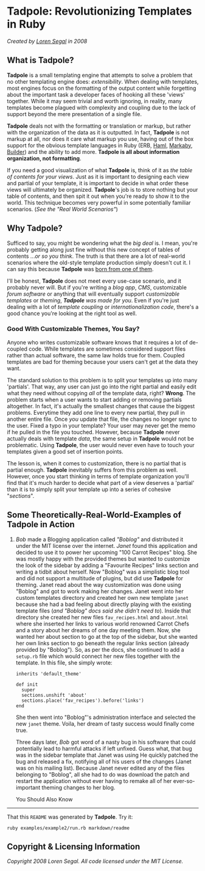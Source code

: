 Tadpole: Revolutionizing Templates in Ruby
==========================================

_Created by [Loren Segal](http://www.gnuu.org) in 2008_

What is Tadpole?
----------------

**Tadpole** is a small templating engine that attempts to solve a problem that
no other templating engine does: _extensibility_. When dealing with templates,
most engines focus on the formatting of the output content while forgetting about
the important task a developer faces of hooking all these 'views' together. While
it may seem trivial and worth ignoring, in reality, many templates become plagued
with complexity and coupling due to the lack of support beyond the mere presentation
of a single file.

**Tadpole** deals not with the formatting or translation or markup, but rather
with the organization of the data as it is outputted. In fact, **Tadpole** is not
markup at all, nor does it care what markup you use, having out of the box support
for the obvious template languages in Ruby (ERB, [Haml](http://www.haml.hamptoncatlin.com), 
[Markaby](http://code.whytheluckystiff.net/markaby), [Builder](http://builder.rubyforge.org)) 
and the ability to add more. **Tadpole is all about information organization, not formatting**.

If you need a good visualization of what **Tadpole** is, think of it as _the table of_
_contents for your views_. Just as it is important to designing each view and partial of
your template, it is important to decide in what order these views will ultimately be 
organized. **Tadpole**'s job is to store nothing but your table of contents, and then
spit it out when you're ready to show it to the world. This technique becomes very 
powerful in some potentially familiar scenarios. (_See the "Real World Scenarios"_)

Why Tadpole?
------------

Sufficed to say, you might be wondering what the _big deal_ is. I mean, you're 
probably getting along just fine without this new concept of tables of contents
..._or so you think_. The truth is that there are a lot of real-world scenarios
where the old-style template production simply doesn't cut it. I can say this
because **Tadpole** was [born from one of them](http://www.github.com/lsegal/yard).

I'll be honest, **Tadpole** does not meet every use-case scenario, and it probably
never will. But if you're writing a _blog app_, _CMS_, customizable _forum software_ or
anything that will eventually support _customizable templates_ or _theming_, 
_**Tadpole** was made for you_. Even if you're just dealing with a lot of _template_
_coupling_ or _internationalization code_, there's a good chance you're looking at the 
right tool as well.

### Good With Customizable Themes, You Say?

Anyone who writes customizable software knows that it requires a lot of de-coupled code.
While templates are sometimes considered support files rather than actual software, the
same law holds true for them. Coupled templates are bad for theming because your users
can't get at the data they want.

The standard solution to this problem is to split your templates up into many 'partials'. 
That way, any user can just go into the right partial and easily edit what they need
without copying _all_ of the template data, right? __Wrong__. The problem starts when a 
user wants to start adding or removing partials altogether. In fact, it's actually the
smallest changes that cause the biggest problems. Everytime they add one line to every
new partial, they pull in another entire file. Once _you_ update that file, the changes 
no longer sync to the user. Fixed a typo in your template? Your user may never get the
memo if he pulled in the file you touched. However, because **Tadpole** never actually
deals with template _data_, the same setup in **Tadpole** would not be problematic.
Using **Tadpole**, the user would never even have to touch your templates given a good 
set of insertion points.

The lesson is, when it comes to customization, there is no partial that is partial enough.
**Tadpole** inevitably suffers from this problem as well. However, once you start thinking
in terms of template organization you'll find that it's much harder to decide what part
of a view deserves a 'partial' than it is to simply split your template up into a series
of cohesive "_sections_".

Some Theoretically-Real-World-Examples of Tadpole in Action
-----------------------------------------------------------

1.  _Bob_ made a Blogging application called _"Boblog"_ and distributed it under the
    MIT license over the internet. _Janet_ found this application and decided to 
    use it to power her upcoming "100 Carrot Recipes" blog. She was mostly happy with
    the provided themes but wanted to customize the look of the sidebar by adding a
    "Favourite Recipes" links section and writing a tidbit about herself. Now "Boblog"
    was a simplistic blog tool and did not support a multitude of plugins, but did use
    **Tadpole** for theming. Janet read about the way customization was done using "Boblog"
    and got to work making her changes. Janet went into her custom templates directory and 
    created her own new template `janet` because she had a bad feeling about directly playing 
    with the existing template files (_and "Boblog" docs said she didn't need to_). Inside
    that directory she created her new files `fav_recipes.html` and `about.html` where she 
    inserted her links to various world renowned Carrot Chefs and a story about her dreams
    of one day meeting them. Now, she wanted her about section to go at the top of the sidebar,
    but she wanted her own links section to go beneath the regular links section (already
    provided by "Boblog"). So, as per the docs, she continued to add a `setup.rb` file which
    would connect her new files together with the template. In this file, she simply wrote:
    
        inherits 'default_theme'
        
        def init
          super
          sections.unshift 'about'
          sections.place('fav_recipes').before('links')
        end
        
    She then went into "Boblog"'s administration interface and selected the new `janet` 
    theme. Voila, her dream of tasty success would finally come true.
    
    Three days later, _Bob_ got word of a nasty bug in his software that could potentially
    lead to harmful attacks if left unfixed. Guess what, that bug was in the sidebar template
    that Janet was using He quickly patched the bug and released a fix, notifying all of his 
    users of the changes (Janet was on his mailing list). Because Janet never edited any of 
    the files belonging to "Boblog", all she had to do was download the patch and restart
    the application without ever having to remake all of her ever-so-important theming changes to
    her blog.
    
    You Should Also Know
--------------------

That this `README` was generated by **Tadpole**. Try it:

    ruby examples/example2/run.rb markdown/readme

Copyright & Licensing Information
---------------------------------

_Copyright 2008 Loren Segal._
_All code licensed under the MIT License._
